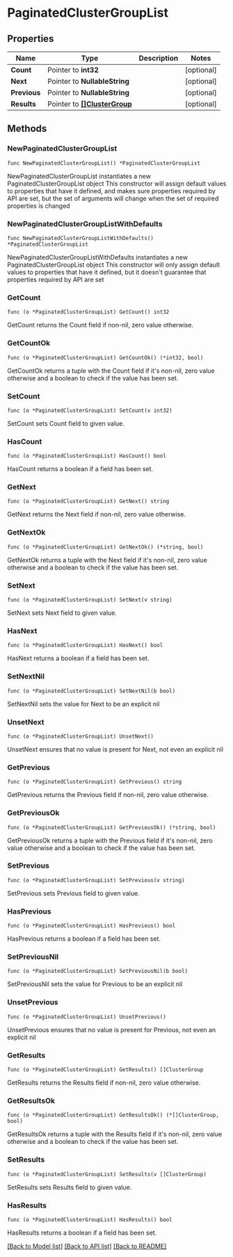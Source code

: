 # PaginatedClusterGroupList

## Properties

Name | Type | Description | Notes
------------ | ------------- | ------------- | -------------
**Count** | Pointer to **int32** |  | [optional] 
**Next** | Pointer to **NullableString** |  | [optional] 
**Previous** | Pointer to **NullableString** |  | [optional] 
**Results** | Pointer to [**[]ClusterGroup**](ClusterGroup.md) |  | [optional] 

## Methods

### NewPaginatedClusterGroupList

`func NewPaginatedClusterGroupList() *PaginatedClusterGroupList`

NewPaginatedClusterGroupList instantiates a new PaginatedClusterGroupList object
This constructor will assign default values to properties that have it defined,
and makes sure properties required by API are set, but the set of arguments
will change when the set of required properties is changed

### NewPaginatedClusterGroupListWithDefaults

`func NewPaginatedClusterGroupListWithDefaults() *PaginatedClusterGroupList`

NewPaginatedClusterGroupListWithDefaults instantiates a new PaginatedClusterGroupList object
This constructor will only assign default values to properties that have it defined,
but it doesn't guarantee that properties required by API are set

### GetCount

`func (o *PaginatedClusterGroupList) GetCount() int32`

GetCount returns the Count field if non-nil, zero value otherwise.

### GetCountOk

`func (o *PaginatedClusterGroupList) GetCountOk() (*int32, bool)`

GetCountOk returns a tuple with the Count field if it's non-nil, zero value otherwise
and a boolean to check if the value has been set.

### SetCount

`func (o *PaginatedClusterGroupList) SetCount(v int32)`

SetCount sets Count field to given value.

### HasCount

`func (o *PaginatedClusterGroupList) HasCount() bool`

HasCount returns a boolean if a field has been set.

### GetNext

`func (o *PaginatedClusterGroupList) GetNext() string`

GetNext returns the Next field if non-nil, zero value otherwise.

### GetNextOk

`func (o *PaginatedClusterGroupList) GetNextOk() (*string, bool)`

GetNextOk returns a tuple with the Next field if it's non-nil, zero value otherwise
and a boolean to check if the value has been set.

### SetNext

`func (o *PaginatedClusterGroupList) SetNext(v string)`

SetNext sets Next field to given value.

### HasNext

`func (o *PaginatedClusterGroupList) HasNext() bool`

HasNext returns a boolean if a field has been set.

### SetNextNil

`func (o *PaginatedClusterGroupList) SetNextNil(b bool)`

 SetNextNil sets the value for Next to be an explicit nil

### UnsetNext
`func (o *PaginatedClusterGroupList) UnsetNext()`

UnsetNext ensures that no value is present for Next, not even an explicit nil
### GetPrevious

`func (o *PaginatedClusterGroupList) GetPrevious() string`

GetPrevious returns the Previous field if non-nil, zero value otherwise.

### GetPreviousOk

`func (o *PaginatedClusterGroupList) GetPreviousOk() (*string, bool)`

GetPreviousOk returns a tuple with the Previous field if it's non-nil, zero value otherwise
and a boolean to check if the value has been set.

### SetPrevious

`func (o *PaginatedClusterGroupList) SetPrevious(v string)`

SetPrevious sets Previous field to given value.

### HasPrevious

`func (o *PaginatedClusterGroupList) HasPrevious() bool`

HasPrevious returns a boolean if a field has been set.

### SetPreviousNil

`func (o *PaginatedClusterGroupList) SetPreviousNil(b bool)`

 SetPreviousNil sets the value for Previous to be an explicit nil

### UnsetPrevious
`func (o *PaginatedClusterGroupList) UnsetPrevious()`

UnsetPrevious ensures that no value is present for Previous, not even an explicit nil
### GetResults

`func (o *PaginatedClusterGroupList) GetResults() []ClusterGroup`

GetResults returns the Results field if non-nil, zero value otherwise.

### GetResultsOk

`func (o *PaginatedClusterGroupList) GetResultsOk() (*[]ClusterGroup, bool)`

GetResultsOk returns a tuple with the Results field if it's non-nil, zero value otherwise
and a boolean to check if the value has been set.

### SetResults

`func (o *PaginatedClusterGroupList) SetResults(v []ClusterGroup)`

SetResults sets Results field to given value.

### HasResults

`func (o *PaginatedClusterGroupList) HasResults() bool`

HasResults returns a boolean if a field has been set.


[[Back to Model list]](../README.md#documentation-for-models) [[Back to API list]](../README.md#documentation-for-api-endpoints) [[Back to README]](../README.md)


